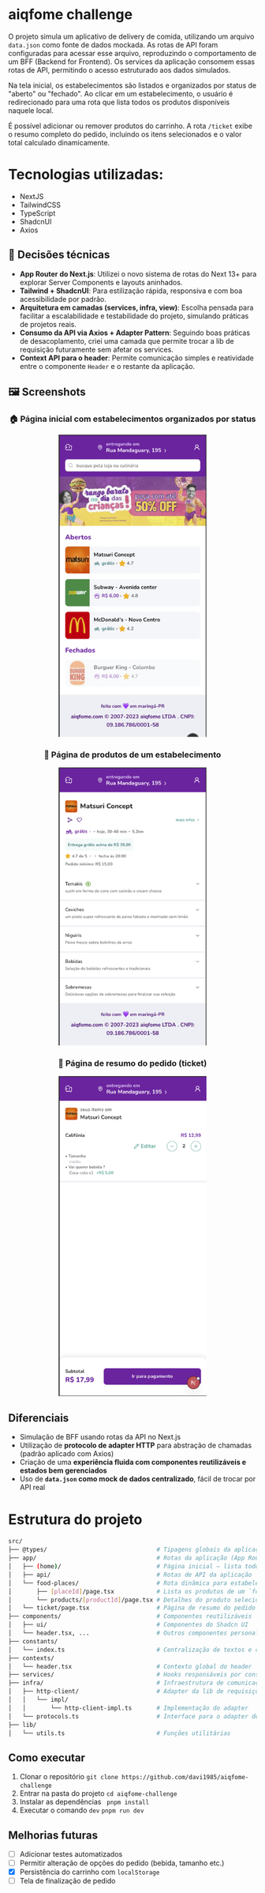 # aiqfome challenge

O projeto simula um aplicativo de delivery de comida, utilizando um arquivo `data.json` como fonte de dados mockada. As rotas de API foram configuradas para acessar esse arquivo, reproduzindo o comportamento de um BFF (Backend for Frontend). Os services da aplicação consomem essas rotas de API, permitindo o acesso estruturado aos dados simulados.

Na tela inicial, os estabelecimentos são listados e organizados por status de "aberto" ou "fechado". Ao clicar em um estabelecimento, o usuário é redirecionado para uma rota que lista todos os produtos disponíveis naquele local.

É possível adicionar ou remover produtos do carrinho. A rota `/ticket` exibe o resumo completo do pedido, incluindo os itens selecionados e o valor total calculado dinamicamente.

# Tecnologias utilizadas:

- NextJS
- TailwindCSS
- TypeScript
- ShadcnUI
- Axios

## 🚀 Decisões técnicas

- **App Router do Next.js**: Utilizei o novo sistema de rotas do Next 13+ para explorar Server Components e layouts aninhados.
- **Tailwind + ShadcnUI**: Para estilização rápida, responsiva e com boa acessibilidade por padrão.
- **Arquitetura em camadas (services, infra, view)**: Escolha pensada para facilitar a escalabilidade e testabilidade do projeto, simulando práticas de projetos reais.
- **Consumo da API via Axios + Adapter Pattern**: Seguindo boas práticas de desacoplamento, criei uma camada que permite trocar a lib de requisição futuramente sem afetar os services.
- **Context API para o header**: Permite comunicação simples e reatividade entre o componente `Header` e o restante da aplicação.

## 🖼️ Screenshots

<div align="center">

### 🏠 Página inicial com estabelecimentos organizados por status

<img src="./public/screens/home.png" alt="Página inicial" width="300" />

### 🍔 Página de produtos de um estabelecimento

<img src="./public/screens/products.png" alt="Produtos do estabelecimento" width="300" />

### 🧾 Página de resumo do pedido (ticket)

<img src="./public/screens/ticket.png" alt="Resumo do pedido" width="300" />

</div>

## Diferenciais

- Simulação de BFF usando rotas da API no Next.js
- Utilização de **protocolo de adapter HTTP** para abstração de chamadas (padrão aplicado com Axios)
- Criação de uma **experiência fluida com componentes reutilizáveis e estados bem gerenciados**
- Uso de **`data.json` como mock de dados centralizado**, fácil de trocar por API real

# Estrutura do projeto

```bash
src/
├── @types/                               # Tipagens globais da aplicação
├── app/                                  # Rotas da aplicação (App Router do Next.js)
│   ├── (home)/                           # Página inicial — lista todos os `foodPlaces`
│   ├── api/                              # Rotas de API da aplicação
│   └── food-places/                      # Rota dinâmica para estabelecimentos
│       ├── [placeId]/page.tsx            # Lista os produtos de um `foodPlace`
│       └── products/[productId]/page.tsx # Detalhes do produto selecionado
│   └── ticket/page.tsx                   # Página de resumo do pedido (ticket)
├── components/                           # Componentes reutilizáveis
│   ├── ui/                               # Componentes do Shadcn UI
│   └── header.tsx, ...                   # Outros componentes personalizados
├── constants/
│   └── index.ts                          # Centralização de textos e constantes
├── contexts/
│   └── header.tsx                        # Contexto global do header
├── services/                             # Hooks responsáveis por consumir as rotas de API
├── infra/                                # Infraestrutura de comunicação
│   ├── http-client/                      # Adapter da lib de requisições (axios)
│   │   └── impl/
│   │       └── http-client-impl.ts       # Implementação do adapter
│   └── protocols.ts                      # Interface para o adapter de requisições
├── lib/
│   └── utils.ts                          # Funções utilitárias
```

## Como executar

1. Clonar o repositório
   `git clone https://github.com/davi1985/aiqfome-challenge`
2. Entrar na pasta do projeto
   `cd aiqfome-challenge`
3. Instalar as dependências
   ` pnpm install`
4. Executar o comando `dev`
   `pnpm run dev`

## Melhorias futuras

- [ ] Adicionar testes automatizados
- [ ] Permitir alteração de opções do pedido (bebida, tamanho etc.)
- [x] Persistência do carrinho com `localStorage`
- [ ] Tela de finalização de pedido
